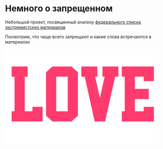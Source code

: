 # Немного о запрещенном

Небольшой проект, посвященный анализу [федерального списка экстремистских материалов](http://minjust.ru/ru/extremist-materials)

Посмотрим, что чаще всего запрещают и какие слова встречаются в материалах

![](LOVE.jpg)